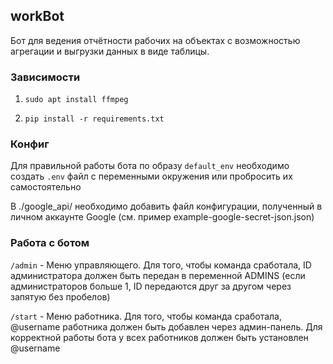 ## workBot

Бот для ведения отчётности рабочих на объектах с возможностью агрегации и выгрузки данных в виде таблицы.

### Зависимости

1. `sudo apt install ffmpeg`

2. `pip install -r requirements.txt`

### Конфиг

Для правильной работы бота по образу `default_env` необходимо создать `.env` файл с переменными окружения или пробросить их самостоятельно

В ./google_api/ необходимо добавить файл конфигурации, полученный в личном аккаунте Google (см. пример example-google-secret-json.json) 

### Работа с ботом

`/admin` - Меню управляющего. Для того, чтобы команда сработала, ID администратора должен быть передан в переменной ADMINS (если администраторов больше 1, ID передаются друг за другом через запятую без пробелов)

`/start` - Меню работника. Для того, чтобы команда сработала, @username работника должен быть добавлен через админ-панель. Для корректной работы бота у всех работников должен быть установлен @username



